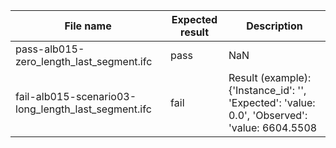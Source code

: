 

| File name | Expected result | Description |
| --- | --- | --- |
| pass-alb015-zero\_length\_last\_segment.ifc | pass | NaN |
| fail-alb015-scenario03-long\_length\_last\_segment.ifc | fail | Result (example): {'Instance\_id': '', 'Expected': 'value: 0.0', 'Observed': 'value: 6604.5508|

